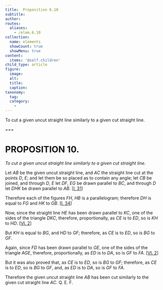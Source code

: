 ```yaml
---
title:  Proposition 6.10
subtitle: 
author:
routes:
  aliases:
    - /elem.6.10
collection:
  name: elements
  showCount: true
  showMenu: true
content:
  items: '@self.children'
child_type: article
figure:
  image:
  alt:
  title:
  caption:
taxonomy:
  tag:
  category:
    - 
---
```


<p><emph>To cut a given uncut straight line similarly to a given cut straight line</emph>. </p>

===

<h1>PROPOSITION 10.</h1>
<p><em>To cut a given uncut straight line similarly to a given cut straight line</em>. </p>

<p>Let <em>AB</em> be the given uncut straight line, and <em>AC</em> the straight line cut at the points <em>D</em>, <em>E</em>; and let them be so placed as to contain any angle; let <em>CB</em> be joined, and through <em>D</em>, <em>E</em> let <em>DF</em>, <em>EG</em> be drawn parallel to <em>BC</em>, and through <em>D</em> let <em>DHK</em> be drawn parallel to <em>AB</em>. [<a href="/elem.1.31">I. 31</a>] 
      </p>

<p>Therefore each of the figures <em>FH</em>, <em>HB</em> is a parallelogram; therefore <em>DH</em> is equal to <em>FG</em> and <em>HK</em> to <em>GB</em>. [<a href="/elem.1.34">I. 34</a>] </p>

<p>Now, since the straight line <em>HE</em> has been drawn parallel to <em>KC</em>, one of the sides of the triangle <em>DKC</em>, therefore, proportionally, as <em>CE</em> is to <em>ED</em>, so is <em>KH</em> to <em>HD</em>. [<a href="/elem.6.2">VI. 2</a>] <pb n="214"/></p>

<p>But <em>KH</em> is equal to <em>BG</em>, and <em>HD</em> to <em>GF</em>; therefore, as <em>CE</em> is to <em>ED</em>, so is <em>BG</em> to <em>GF</em>. </p>

<p>Again, since <em>FD</em> has been drawn parallel to <em>GE</em>, one of the sides of the triangle <em>AGE</em>, therefore, proportionally, as <em>ED</em> is to <em>DA</em>, so is <em>GF</em> to <em>FA</em>. [<a href="/elem.6.2">VI. 2</a>] </p>

<p>But it was also proved that, <span class="center">as <em>CE</em> is to <em>ED</em>, so is <em>BG</em> to <em>GF</em>; therefore, as <em>CE</em> is to <em>ED</em>, so is <em>BG</em> to <em>GF</em>, and, as <em>ED</em> is to <em>DA</em>, so is <em>GF</em> to <em>FA</em>.</span>
      </p>

<p>Therefore the given uncut straight line <em>AB</em> has been cut similarly to the given cut straight line <em>AC</em>. Q. E. F.</p>
